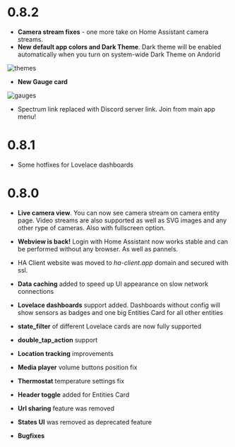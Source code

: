# 0.8.2
 - **Camera stream fixes** - one more take on Home Assistant camera streams.
 - **New default app colors and Dark Theme**. Dark theme will be enabled automatically when you turn on system-wide Dark Theme on Andorid
 
 ![themes](https://ha-client.app/assets/images/whats_new/0.8/themes.png)
 
 - **New Gauge card**
 
 ![gauges](https://ha-client.app/assets/images/whats_new/0.8/gauge.png)
 
 - Spectrum link replaced with Discord server link. Join from main app menu!
# 0.8.1
 - Some hotfixes for Lovelace dashboards
# 0.8.0

 - **Live camera view**. You can now see camera stream on camera entity page. Video streams are also supported as well as SVG images and any other rype of cameras. Also with fullscreen option.

 - **Webview is back!** Login with Home Assistant now works stable and can be performed without any browser. As well as pannels.

 - HA Client website was moved to *ha-client.app* domain and secured with ssl.

 - **Data caching** added to speed up UI appearance on slow network connections  

 - **Lovelace dashboards** support added. Dashboards without config will show sensors as badges and one big Entities Card for all other entities

 - **state_filter** of different Lovelace cards are now fully supported

 - **double_tap_action** support

 - **Location tracking** improvements

 - **Media player** volume buttons position fix

 - **Thermostat** temperature settings fix

 - **Header toggle** added for Entities Card

 - **Url sharing** feature was removed

 - **States UI** was removed as deprecated feature

 - **Bugfixes**
